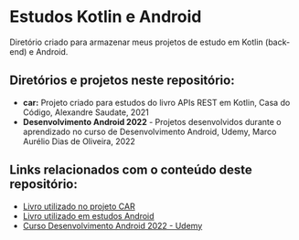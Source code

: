 # Estudos Kotlin e Android

<p>Diretório criado para armazenar meus projetos de estudo em Kotlin (back-end) e Android.</p>

## Diretórios e projetos neste repositório:

- **car:** Projeto criado para estudos do livro APIs REST em Kotlin, Casa do Código, Alexandre Saudate, 2021<br>
- **Desenvolvimento Android 2022** - Projetos desenvolvidos durante o aprendizado no curso de Desenvolvimento Android, Udemy, Marco Aurélio Dias de Oliveira, 2022

## Links relacionados com o conteúdo deste repositório:

- [Livro utilizado no projeto CAR](https://www.casadocodigo.com.br/products/livro-apis-rest-kotlin)<br>
- [Livro utilizado em estudos Android](https://www.casadocodigo.com.br/products/livro-kotlin-android)<br>
- [Curso Desenvolvimento Android 2022 - Udemy](https://www.udemy.com/course/desenvolvimento-android-do-absoluto-zero-para-iniciantes/)<br>
